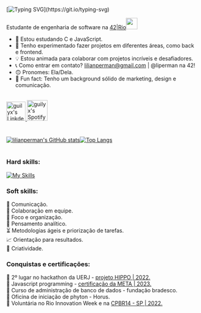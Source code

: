 [![Typing SVG](https://readme-typing-svg.herokuapp.com?color=%48067B&vCenter=true&lines=Oi,+eu+sou+a+Lilian!+👋;)](https://git.io/typing-svg)

Estudante de engenharia de software na <a href="https://42.rio">42|Rio</a><img src="https://media.giphy.com/media/WUlplcMpOCEmTGBtBW/giphy.gif" width="30"> 
</em></p>

- 🚀 Estou estudando C e JavaScript.
- 🐜 Tenho experimentado fazer projetos em diferentes áreas, como back e frontend.
- 💡 Estou animada para colaborar com projetos incríveis e desafiadores.
- 📞 Como entrar em contato? lilianperman@gmail.com | @liperman na 42!
- 🙃 Pronomes: Ela/Dela.
- 👀 Fun fact: Tenho um background sólido de marketing, design e comunicação.

<br/>
<a href="https://www.linkedin.com/in/lilianperman/">
  <img alt="guilyx's LinkdeIN" width="50px" src="https://user-images.githubusercontent.com/43545812/144035037-0f415fc7-9f96-4517-a370-ccc6e78a714b.png" />
</a>
<a href="https://open.spotify.com/user/ai04i9shm00fbvily90ody6v9">
  <img alt="guilyx's Spotify" width="54px" src="https://user-images.githubusercontent.com/43545812/144035120-1ad5169b-91c7-4078-bef9-6a82c733f373.png" />
</a>
<br>
</p> 

#

[![lilianperman's GitHub stats](https://github-readme-stats.vercel.app/api?username=lilianperman&count_private=true&show_icons=true&theme=radical)](https://github.com/lilianperman/github-readme-stats)[![Top Langs](https://github-readme-stats.vercel.app/api/top-langs/?username=lilianperman&show_icons=icons&theme=radical)](https://github.com/anuraghazra/github-readme-stats)
#
<h3>Hard skills:</h3>

[![My Skills](https://skillicons.dev/icons?i=c,js,figma,linux,vim,linkedin,github,premiere,photoshop)](https://skillicons.dev)


<h3>Soft skills:</h3>

🎤 Comunicação.</br>
🤝 Colaboração em equipe.</br>
🎯 Foco e organização.</br>
🤔 Pensamento analítico.</br>
⏳ Metodologias ágeis e priorização de tarefas.</br>
📈 Orientação para resultados.</br>
🤯 Criatividade.</br>

<h3>Conquistas e certificações:</h3>

🔸 2º lugar no hackathon da UERJ - <a href="https://www.youtube.com/watch?v=j8ShQIjTcMs&t=1s">projeto HIPPO | 2022.</a></br>
🔹 Javascript programming - <a href="https://www.coursera.org/account/accomplishments/certificate/QG4TGYNVLXXF">certificação da META | 2023.</a></br>
🔸 Curso de administração de banco de dados - fundação bradesco.</br>
🔹 Oficina de iniciação de phyton - Horus.</br>
🔸 Voluntária no Rio Innovation Week e na <a href="https://brasil.campus-party.org/">CPBR14 - SP | 2022.</a>
</em></p>
#
